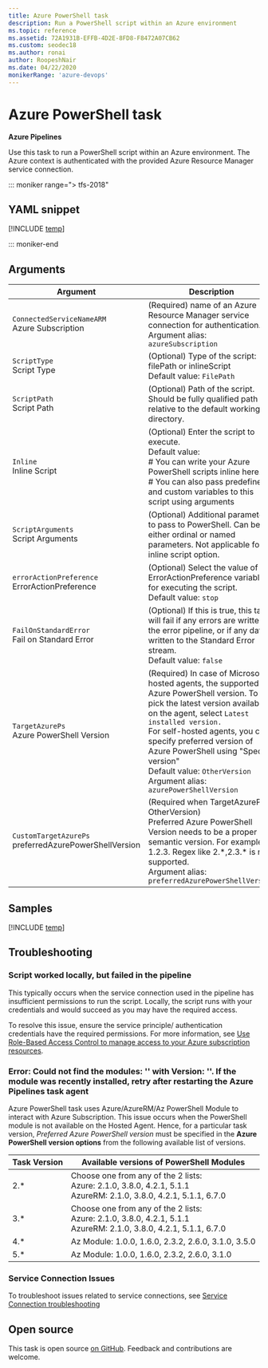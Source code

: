 ```yaml
---
title: Azure PowerShell task
description: Run a PowerShell script within an Azure environment
ms.topic: reference
ms.assetid: 72A1931B-EFFB-4D2E-8FD8-F8472A07CB62
ms.custom: seodec18
ms.author: ronai
author: RoopeshNair
ms.date: 04/22/2020
monikerRange: 'azure-devops'
---
```


# Azure PowerShell task

**Azure Pipelines**

Use this task to run a PowerShell script within an Azure environment. The Azure context is authenticated with the provided Azure Resource Manager service connection.

::: moniker range="> tfs-2018"

## YAML snippet

[!INCLUDE [temp](../includes/yaml/AzurePowerShellV4.md)]

::: moniker-end

## Arguments

|Argument|Description|
|--- |--- |
|`ConnectedServiceNameARM`<br/>Azure Subscription|(Required) name of an Azure Resource Manager service connection for authentication. <br/>Argument alias: `azureSubscription`|
|`ScriptType`<br/>Script Type|(Optional) Type of the script: filePath or inlineScript <br/>Default value: `FilePath`|
|`ScriptPath`<br/>Script Path|(Optional) Path of the script. Should be fully qualified path or relative to the default working directory.|
|`Inline`<br/>Inline Script|(Optional) Enter the script to execute. <br/>Default value: <br/># You can write your Azure PowerShell scripts inline here.<br/> # You can also pass predefined and custom variables to this script using arguments|
|`ScriptArguments`<br/>Script Arguments|(Optional) Additional parameters to pass to PowerShell.  Can be either ordinal or named parameters. Not applicable for inline script option.|
|`errorActionPreference`<br/>ErrorActionPreference|(Optional) Select the value of the ErrorActionPreference variable for executing the script. <br/>Default value: `stop`|
|`FailOnStandardError`<br/>Fail on Standard Error|(Optional) If this is true, this task will fail if any errors are written to the error pipeline, or if any data is written to the Standard Error stream. <br/>Default value: `false`|
|`TargetAzurePs`<br/>Azure PowerShell Version|(Required) In case of Microsoft-hosted agents, the supported Azure PowerShell version. To pick the latest version available on the agent, select `Latest installed version.` <br/>For self-hosted agents, you can specify preferred version of Azure PowerShell using "Specify version" <br/>Default value: `OtherVersion` <br/>Argument alias: `azurePowerShellVersion`|
|`CustomTargetAzurePs`<br/>preferredAzurePowerShellVersion|(Required when TargetAzurePs = OtherVersion) <br/>Preferred Azure PowerShell Version needs to be a proper semantic version. For example, 1.2.3. Regex like 2.\*,2.3.\* is not supported. <br/>Argument alias: `preferredAzurePowerShellVersion`|

## Samples

[!INCLUDE [temp](../includes/yaml/AzurePowerShellV4Sample.md)]

## Troubleshooting
### Script worked locally, but failed in the pipeline

This typically occurs when the service connection used in the pipeline has insufficient permissions to run the script. Locally, the script runs with your credentials and would succeed as you may have the required access.

To resolve this issue, ensure the service principle/ authentication credentials have the required permissions. For more information, see 
   [Use Role-Based Access Control to manage access to your Azure subscription resources](/azure/role-based-access-control/role-assignments-portal).

### Error: Could not find the modules: '<module name>' with Version: '<version>'. If the module was recently installed, retry after restarting the Azure Pipelines task agent

Azure PowerShell task uses Azure/AzureRM/Az PowerShell Module to interact with Azure Subscription. This issue occurs when the PowerShell module is not available on the Hosted Agent. Hence, for a particular task version, *Preferred Azure PowerShell version* must be specified in the **Azure PowerShell version options** from the following available list of versions. 

<table><thead><tr><th>Task Version</th><th>Available versions of PowerShell Modules</th></tr></thead>
<tr><td>2.* </td><td>Choose one from any of the 2 lists:<br>Azure: 2.1.0, 3.8.0, 4.2.1, 5.1.1<br>AzureRM: 2.1.0, 3.8.0, 4.2.1, 5.1.1, 6.7.0</td></tr>
<tr><td>3.* </td><td>Choose one from any of the 2 lists:<br>Azure: 2.1.0, 3.8.0, 4.2.1, 5.1.1<br>AzureRM: 2.1.0, 3.8.0, 4.2.1, 5.1.1, 6.7.0</td></tr>
<tr><td>4.*</td><td>Az Module: 1.0.0, 1.6.0, 2.3.2, 2.6.0, 3.1.0, 3.5.0</td></tr>
<tr><td>5.*</td><td>Az Module: 1.0.0, 1.6.0, 2.3.2, 2.6.0, 3.1.0</td></tr>
</table>

### Service Connection Issues
To troubleshoot issues related to service connections, see [Service Connection troubleshooting](../../release/azure-rm-endpoint.md)

## Open source

This task is open source [on GitHub](https://github.com/Microsoft/azure-pipelines-tasks). Feedback and contributions are welcome.
